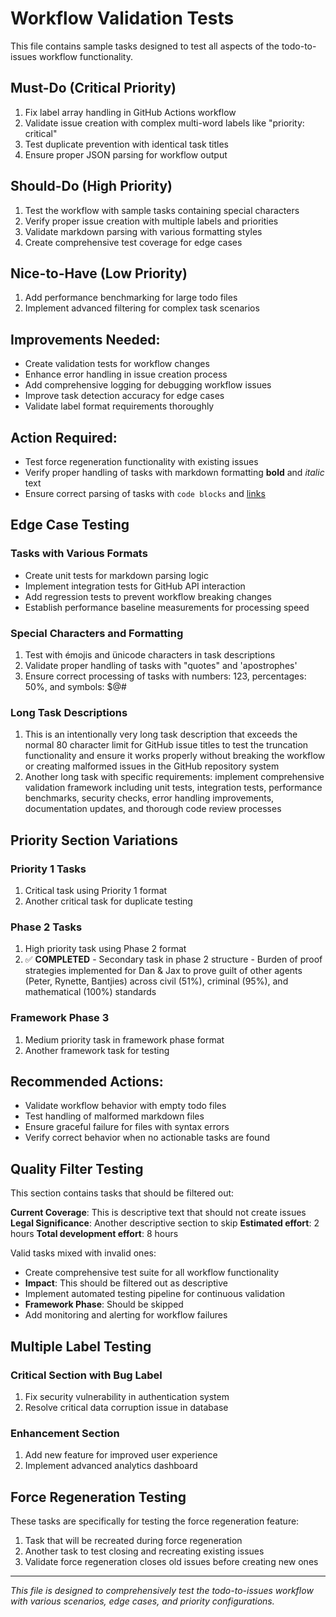 # Workflow Validation Tests

This file contains sample tasks designed to test all aspects of the todo-to-issues workflow functionality.

## Must-Do (Critical Priority)

1. Fix label array handling in GitHub Actions workflow
2. Validate issue creation with complex multi-word labels like "priority: critical"
3. Test duplicate prevention with identical task titles
4. Ensure proper JSON parsing for workflow output

## Should-Do (High Priority)

1. Test the workflow with sample tasks containing special characters
2. Verify proper issue creation with multiple labels and priorities
3. Validate markdown parsing with various formatting styles
4. Create comprehensive test coverage for edge cases

## Nice-to-Have (Low Priority)

1. Add performance benchmarking for large todo files
2. Implement advanced filtering for complex task scenarios

## Improvements Needed:
- Create validation tests for workflow changes
- Enhance error handling in issue creation process 
- Add comprehensive logging for debugging workflow issues
- Improve task detection accuracy for edge cases
- Validate label format requirements thoroughly

## **Action Required**:
- Test force regeneration functionality with existing issues
- Verify proper handling of tasks with markdown formatting **bold** and *italic* text
- Ensure correct parsing of tasks with `code blocks` and [links](http://example.com)

## Edge Case Testing

### Tasks with Various Formats

- Create unit tests for markdown parsing logic
- Implement integration tests for GitHub API interaction
- Add regression tests to prevent workflow breaking changes
- Establish performance baseline measurements for processing speed

### Special Characters and Formatting

1. Test with émojis and ünicode characters in task descriptions
2. Validate proper handling of tasks with "quotes" and 'apostrophes'
3. Ensure correct processing of tasks with numbers: 123, percentages: 50%, and symbols: $@#

### Long Task Descriptions

1. This is an intentionally very long task description that exceeds the normal 80 character limit for GitHub issue titles to test the truncation functionality and ensure it works properly without breaking the workflow or creating malformed issues in the GitHub repository system
2. Another long task with specific requirements: implement comprehensive validation framework including unit tests, integration tests, performance benchmarks, security checks, error handling improvements, documentation updates, and thorough code review processes

## Priority Section Variations

### Priority 1 Tasks
1. Critical task using Priority 1 format
2. Another critical task for duplicate testing

### Phase 2 Tasks  
1. High priority task using Phase 2 format
2. ✅ **COMPLETED** - Secondary task in phase 2 structure - Burden of proof strategies implemented for Dan & Jax to prove guilt of other agents (Peter, Rynette, Bantjies) across civil (51%), criminal (95%), and mathematical (100%) standards

### Framework Phase 3
1. Medium priority task in framework phase format
2. Another framework task for testing

## **Recommended Actions**:
- Validate workflow behavior with empty todo files
- Test handling of malformed markdown files
- Ensure graceful failure for files with syntax errors
- Verify correct behavior when no actionable tasks are found

## Quality Filter Testing

This section contains tasks that should be filtered out:

**Current Coverage**: This is descriptive text that should not create issues
**Legal Significance**: Another descriptive section to skip
**Estimated effort**: 2 hours
**Total development effort**: 8 hours

Valid tasks mixed with invalid ones:
- Create comprehensive test suite for all workflow functionality
- **Impact**: This should be filtered out as descriptive
- Implement automated testing pipeline for continuous validation
- **Framework Phase**: Should be skipped
- Add monitoring and alerting for workflow failures

## Multiple Label Testing

### Critical Section with Bug Label
1. Fix security vulnerability in authentication system
2. Resolve critical data corruption issue in database

### Enhancement Section  
1. Add new feature for improved user experience
2. Implement advanced analytics dashboard

## Force Regeneration Testing

These tasks are specifically for testing the force regeneration feature:

1. Task that will be recreated during force regeneration
2. Another task to test closing and recreating existing issues
3. Validate force regeneration closes old issues before creating new ones

---

*This file is designed to comprehensively test the todo-to-issues workflow with various scenarios, edge cases, and priority configurations.*